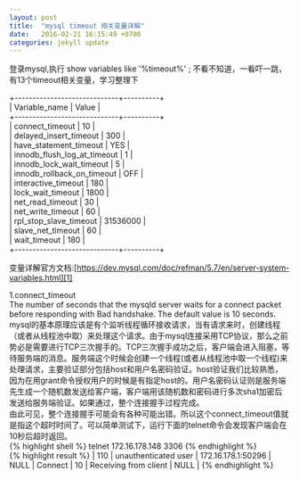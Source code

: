 ```yaml
---
layout: post
title:  "mysql timeout 相关变量详解"
date:   2016-02-21 16:15:49 +0700
categories: jekyll update
---
```

登录mysql,执行 show variables like '%timeout%' ; 不看不知道，一看吓一跳，有13个timeout相关变量，学习整理下          

    
+-----------------------------+----------+      
| Variable_name               | Value    |     
+-----------------------------+----------+     
| connect_timeout             | 10       |    
| delayed_insert_timeout      | 300      |    
| have_statement_timeout      | YES      |    
| innodb_flush_log_at_timeout | 1        |    
| innodb_lock_wait_timeout    | 5        |     
| innodb_rollback_on_timeout  | OFF      |    
| interactive_timeout         | 180      |    
| lock_wait_timeout           | 1800     |     
| net_read_timeout            | 30       |    
| net_write_timeout           | 60       |    
| rpl_stop_slave_timeout      | 31536000 |     
| slave_net_timeout           | 60       |    
| wait_timeout                | 180      |         
+-----------------------------+----------+         
    
    
变量详解官方文档:[https://dev.mysql.com/doc/refman/5.7/en/server-system-variables.html][1] 
  
1.connect_timeout    
    The number of seconds that the mysqld server waits for a connect packet before responding with Bad handshake. The default value is 10 seconds.    
mysql的基本原理应该是有个监听线程循环接收请求，当有请求来时，创建线程（或者从线程池中取）来处理这个请求。由于mysql连接采用TCP协议，那么之前势必是需要进行TCP三次握手的。TCP三次握手成功之后，客户端会进入阻塞，等待服务端的消息。服务端这个时候会创建一个线程(或者从线程池中取一个线程)来处理请求，主要验证部分包括host和用户名密码验证。host验证我们比较熟悉，因为在用grant命令授权用户的时候是有指定host的。用户名密码认证则是服务端先生成一个随机数发送给客户端，客户端用该随机数和密码进行多次sha1加密后发送给服务端验证。如果通过，整个连接握手过程完成。    
由此可见，整个连接握手可能会有各种可能出错。所以这个connect_timeout值就是指这个超时时间了。可以简单测试下，运行下面的telnet命令会发现客户端会在10秒后超时返回。   
{% highlight shell %} telnet 172.16.178.148 3306 {% endhighlight %}    
{% highlight result %} | 110 | unauthenticated user | 172.16.178.1:50296 | NULL | Connect |   10 | Receiving from client | NULL             | {% endhighlight %}    





[1]: https://dev.mysql.com/doc/refman/5.7/en/server-system-variables.html




